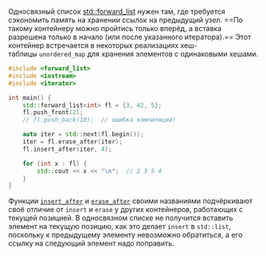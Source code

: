 Односвязный список [std::forward_list](https://en.cppreference.com/w/cpp/container/forward_list) нужен там, где требуется сэкономить память на хранении ссылок на предыдущий узел. ==По такому контейнеру можно пройтись только вперёд, а вставка разрешена только в начало (или после указанного итератора).== Этот контейнер встречается в некоторых реализациях хеш-таблицы `unordered_map` для хранения элементов с одинаковыми хешами.

```c++
#include <forward_list>
#include <iostream>
#include <iterator>

int main() {
    std::forward_list<int> fl = {3, 42, 5};
    fl.push_front(2);
    // fl.push_back(10);  // ошибка компиляции!

    auto iter = std::next(fl.begin());
    iter = fl.erase_after(iter);
    fl.insert_after(iter, 4);

    for (int x : fl) {
        std::cout << x << "\n";  // 2 3 5 4
    }
}
```

Функции [`insert_after`](https://en.cppreference.com/w/cpp/container/forward_list/insert_after) и [`erase_after`](https://en.cppreference.com/w/cpp/container/forward_list/erase_after) своими названиями подчёркивают своё отличие от `insert` и `erase` у других контейнеров, работающих с текущей позицией. В односвязном списке не получится вставить элемент на текущую позицию, как это делает `insert` в `std::list`, поскольку к предыдущему элементу невозможно обратиться, а его ссылку на следующий элемент надо поправить.